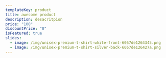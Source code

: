 ```yaml
---
templateKey: product
title: awesome product
description: desacritpion
price: "100"
discountPrice: "0"
isFeatured: true
slides:
  - image: /img/unisex-premium-t-shirt-white-front-6057de1264345.png
  - image: /img/unisex-premium-t-shirt-silver-back-6057de126427a.png
---
```

